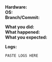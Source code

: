 **Hardware:**  
**OS:**  
**Branch/Commit:**  

**What you did:**  
**What happened:**  
**What you expected:**  

**Logs:**  
```
PASTE LOGS HERE
```

